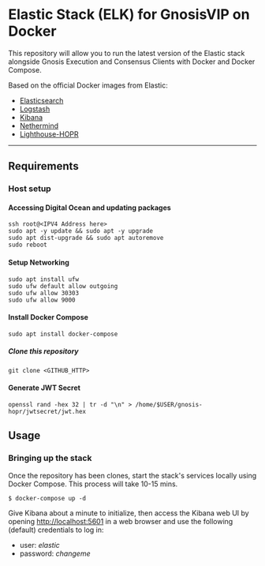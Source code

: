 # Elastic Stack (ELK) for GnosisVIP on Docker
This repository will allow you to run the latest version of the Elastic stack alongside Gnosis Execution and Consensus Clients with Docker and Docker Compose.

Based on the official Docker images from Elastic:
* [Elasticsearch](https://github.com/elastic/elasticsearch/tree/main/distribution/docker)
* [Logstash](https://github.com/elastic/logstash/tree/main/docker)
* [Kibana](https://github.com/elastic/kibana/tree/main/src/dev/build/tasks/os_packages/docker_generator)
* [Nethermind](https://github.com/NethermindEth/nethermind)
* [Lighthouse-HOPR](https://github.com/Gnosis-Builders/lighthouse-hopr)

---
## Requirements
### Host setup
#### Accessing Digital Ocean and updating packages
```console
ssh root@<IPV4 Address here>
sudo apt -y update && sudo apt -y upgrade
sudo apt dist-upgrade && sudo apt autoremove
sudo reboot
```
#### Setup Networking
```console
sudo apt install ufw 
sudo ufw default allow outgoing 
sudo ufw allow 30303 
sudo ufw allow 9000
```

#### Install Docker Compose
```console 
sudo apt install docker-compose
```
##### Clone this repository
```console
git clone <GITHUB_HTTP>
```
#### Generate JWT Secret
```console
openssl rand -hex 32 | tr -d "\n" > /home/$USER/gnosis-hopr/jwtsecret/jwt.hex
```
## Usage
### Bringing up the stack
Once the repository has been clones, start the stack's services locally using Docker Compose. This process will take 10-15 mins.
```console
$ docker-compose up -d
```
Give Kibana about a minute to initialize, then access the Kibana web UI by opening <http://localhost:5601> in a web
browser and use the following (default) credentials to log in:

* user: *elastic*
* password: *changeme*
